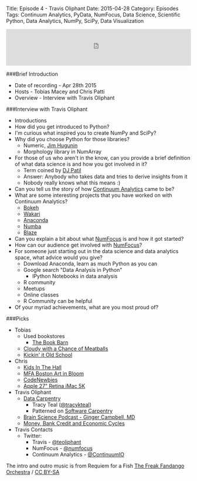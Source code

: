 Title: Episode 4 - Travis Oliphant
Date: 2015-04-28
Category: Episodes
Tags: Continuum Analytics, PyData, NumFocus, Data Science, Scientific Python, Data Analytics, NumPy, SciPy, Data Visualization

<iframe id="audio_iframe" src="http://www.podbean.com/media/player/628gx-55c078?skin=103" width="100%" height="100" frameborder="0" scrolling="no"></iframe>

###Brief Introduction
*  Date of recording - Apr 28th 2015
*  Hosts - Tobias Macey and Chris Patti
*  Overview - Interview with Travis Oliphant

###Interview with Travis Oliphant
*  Introductions
*  How did you get introduced to Python?
*  I'm curious what inspired you to create NumPy and SciPy?
*  Why did you choose Python for those libraries?
    *  Numeric, [Jim Hugunin](http://hugunin.net/)
    *  Morphology library in NumArray
*  For those of us who aren't in the know, can you provide a brief definition of what data science is and how you got involved in it?
    *  Term coined by [DJ Patil](http://en.wikipedia.org/wiki/DJ_Patil)
    *  Answer: Anybody who takes data and tries to derive insights from it
    *  Nobody really knows what this means :)
*  Can you tell us the story of how [Continuum Analytics](http://continuum.io/) came to be?
*  What are some interesting projects that you have worked on with Continuum Analytics?
    *  [Bokeh](http://bokeh.pydata.org/en/latest/)
    *  [Wakari](http://continuum.io/wakari)
    *  [Anaconda](https://store.continuum.io/cshop/anaconda/)
    *  [Numba](http://numba.pydata.org/)
    *  [Blaze](http://blaze.pydata.org/en/latest/)
*  Can you explain a bit about what [NumFocus](http://numfocus.org/) is and how it got started?
*  How can our audience get involved with [NumFocus](http://numfocus.org/)?
*  For someone just starting out in the data science and data analytics space, what advice would you give?
    *  Download Anaconda, learn as much Python as you can
    *  Google search "Data Analysis in Python"
        *  IPython Notebooks in data analysis
    *  R community
    *  Meetups
    *  Online classes
    *  R Community can be helpful
*  Of your myriad achievements, what are you most proud of?

###Picks
*  Tobias
    *  Used bookstores
       - [The Book Barn](http://www.bookbarnniantic.com/)
    *  [Cloudy with a Chance of Meatballs](http://www.imdb.com/title/tt0844471/)
    *  [Kickin' it Old School](http://www.imdb.com/title/tt0772178/)
*  Chris
    *  [Kids In The Hall](http://en.wikipedia.org/wiki/The_Kids_in_the_Hall)
    *  [MFA Boston Art in Bloom](http://www.mfa.org/programs/series/art-bloom)
    *  [CodeNewbies](http://www.codenewbie.org/)
    *  [Apple 27" Retina iMac 5K](https://www.apple.com/imac-with-retina/)
*  Travis Oliphant
    *  [Data Carpentry](http://datacarpentry.org/)
        *  Tracy Teal ([@tracykteal](https://twitter.com/tracykteal))
        *  Patterned on [Software Carpentry](https://software-carpentry.org/)
    *  [Brain Science Podcast - Ginger Campbell, MD](http://brainsciencepodcast.com/)
    *  [Money, Bank Credit and Economic Cycles](https://mises.org/library/money-bank-credit-and-economic-cycles)
*  Travis Contacts
    * Twitter:
      - Travis - [@teoliphant](https://twitter.com/teoliphant)
      - NumFocus - [@numfocus](https://twitter.com/numfocus)
      - Continuum Analytics - [@ContinuumIO](https://twitter.com/continuumio)

The intro and outro music is from Requiem for a Fish [The Freak Fandango Orchestra](http://freemusicarchive.org/music/The_Freak_Fandango_Orchestra/)  / [CC BY-SA](http://creativecommons.org/licenses/by-sa/3.0/)
